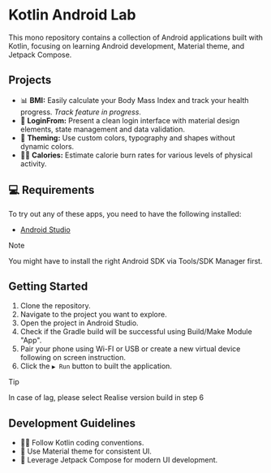 # Kotlin Android Lab
This mono repository contains a collection of Android applications built with Kotlin, focusing on learning Android development, Material theme, and Jetpack Compose.

## Projects
- 📊 **BMI:** Easily calculate your Body Mass Index and track your health progress. _Track feature in progress_.
- 🪪 **LoginFrom:** Present a clean login interface with material design elements, state management and data validation.
- 🎨 **Theming:** Use custom colors, typography and shapes without dynamic colors.
- 🚴‍♀️ **Calories:** Estimate calorie burn rates for various levels of physical activity.

## 💻 Requirements
To try out any of these apps, you need to have the following installed:
- [Android Studio](https://developer.android.com/studio)

> [!NOTE]
> You might have to install the right Android SDK via Tools/SDK Manager first.

## Getting Started
1. Clone the repository.
2. Navigate to the project you want to explore.
3. Open the project in Android Studio.
4. Check if the Gradle build will be successful using Build/Make Module "App".
5. Pair your phone using Wi-FI or USB or create a new virtual device following on screen instruction.
6. Click the ```▶ Run``` button to built the application.

> [!TIP]
> In case of lag, please select Realise version build in step 6

## Development Guidelines
- 🧑‍💻 Follow Kotlin coding conventions.
- 🎨 Use Material theme for consistent UI.
- 🚀 Leverage Jetpack Compose for modern UI development.
